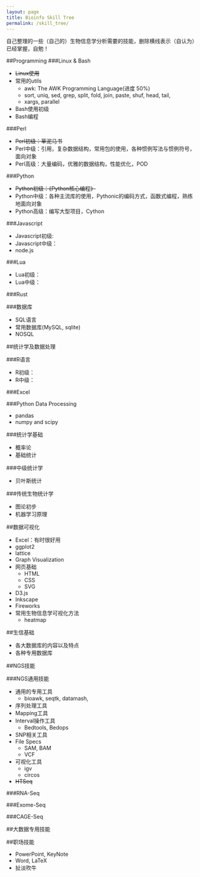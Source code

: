 ```yaml
---
layout: page
title: Bioinfo Skill Tree
permalink: /skill_tree/
---
```

自己整理的一些（自己的）生物信息学分析需要的技能，删除横线表示（自认为）已经掌握，自勉！

##Programming
###Linux & Bash
  * ~~Linux使用~~
  * 常用的utils
    * awk: The AWK Programming Language(进度 50%)
    * sort, uniq, sed, grep, split, fold, join, paste, shuf, head, tail, 
    * xargs, parallel
  * Bash使用初级
  * Bash编程

###Perl
  * ~~Perl初级：草泥马书~~
  * Perl中级：引用，复杂数据结构，常用包的使用，各种惯例写法与惯例符号，面向对象
  * Perl高级：大量编码，优雅的数据结构，性能优化，POD

###Python
  * ~~Python初级：《Python核心编程》~~
  * Python中级：各种主流库的使用，Pythonic的编码方式，函数式编程，熟练地面向对象
  * Python高级：编写大型项目，Cython

###Javascript
  * Javascript初级:
  * Javascript中级：
  * node.js

###Lua
  * Lua初级：
  * Lua中级：

###Rust

###数据库
  * SQL语言
  * 常用数据库(MySQL, sqlite)
  * NOSQL

##统计学及数据处理

###R语言
  * R初级：
  * R中级：

###Excel

###Python Data Processing
  * pandas
  * numpy and scipy

###统计学基础
  * 概率论
  * 基础统计

###中级统计学
  * 贝叶斯统计

###传统生物统计学
* 图论初步
* 机器学习原理

##数据可视化
* Excel：有时很好用
* ggplot2
* lattice
* Graph Visualization
* 网页基础
  * HTML
  * CSS
  * SVG
* D3.js
* Inkscape
* Fireworks
* 常用生物信息学可视化方法
  * heatmap

##生信基础
* 各大数据库的内容以及特点
* 各种专用数据库

##NGS技能

###NGS通用技能
* 通用的专用工具
  * bioawk, seqtk, datamash, 
* 序列处理工具
* Mapping工具
* Interval操作工具
  * Bedtools, Bedops
* SNP相关工具
* File Specs
  * SAM, BAM
  * VCF
* 可视化工具
  * igv
  * circos
* ~~HTSeq~~

###RNA-Seq

###Exome-Seq

###CAGE-Seq

##大数据专用技能

##职场技能
* PowerPoint, KeyNote
* Word, LaTeX
* 扯淡吹牛
